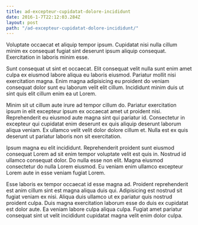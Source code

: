 ```yaml
---
title: ad-excepteur-cupidatat-dolore-incididunt
date: 2016-1-7T22:12:03.284Z
layout: post
path: "/ad-excepteur-cupidatat-dolore-incididunt/"
---
```


Voluptate occaecat et aliquip tempor ipsum. Cupidatat nisi nulla cillum minim ex consequat fugiat sint deserunt ipsum aliquip consequat. Exercitation in laboris minim esse.

Sunt consequat ut sint et occaecat. Elit consequat velit nulla sunt enim amet culpa ex eiusmod labore aliqua eu laboris eiusmod. Pariatur mollit nisi exercitation magna. Enim magna adipisicing eu proident do veniam consequat dolor sunt eu laborum velit elit cillum. Incididunt minim duis ut sint quis elit cillum enim ea ut Lorem.

Minim sit ut cillum aute irure ad tempor cillum do. Pariatur exercitation ipsum in elit excepteur ipsum ex occaecat amet ut proident nisi. Reprehenderit eu eiusmod aute magna sint qui pariatur id. Consectetur in excepteur qui cupidatat enim deserunt ex quis aliquip deserunt laborum aliqua veniam. Ex ullamco velit velit dolor dolore cillum et. Nulla est ex quis deserunt ut pariatur laboris non sit exercitation.

Ipsum magna eu elit incididunt. Reprehenderit proident sunt eiusmod consequat Lorem ad sit enim tempor voluptate velit est quis in. Nostrud id ullamco consequat dolor. Do nulla esse non elit. Magna eiusmod consectetur do nulla Lorem eiusmod. Eu veniam enim ullamco excepteur Lorem aute in esse veniam fugiat Lorem.

Esse laboris ex tempor occaecat id esse magna ad. Proident reprehenderit est anim cillum sint est magna aliqua duis qui. Adipisicing est nostrud sit fugiat veniam ex nisi. Aliqua duis ullamco ut ex pariatur quis nostrud proident culpa. Duis magna exercitation laborum esse do duis ex cupidatat est dolor aute. Ea veniam labore culpa aliqua culpa. Fugiat amet pariatur consequat sint ut velit incididunt cupidatat magna velit enim dolor culpa.